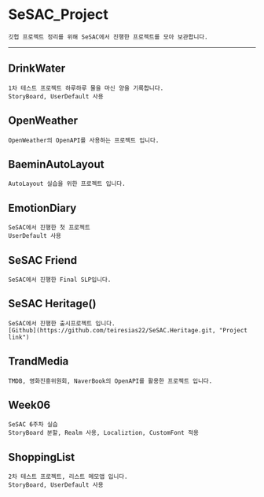 # SeSAC_Project
    깃헙 프로젝트 정리를 위해 SeSAC에서 진행한 프로젝트를 모아 보관합니다.
    
* * *

## DrinkWater
    1차 테스트 프로젝트 하루하루 물을 마신 양을 기록합니다.
    StoryBoard, UserDefault 사용
    
## OpenWeather
    OpenWeather의 OpenAPI를 사용하는 프로젝트 입니다.
    
## BaeminAutoLayout
    AutoLayout 실습을 위한 프로젝트 입니다.
    
## EmotionDiary
    SeSAC에서 진행한 첫 프로젝트
    UserDefault 사용
    
## SeSAC Friend
    SeSAC에서 진행한 Final SLP입니다.
    
## SeSAC Heritage()
    SeSAC에서 진행한 출시프로젝트 입니다.
    [Github](https://github.com/teiresias22/SeSAC.Heritage.git, "Project link")
    
## TrandMedia
    TMDB, 영화진흥위원회, NaverBook의 OpenAPI를 활용한 프로젝트 입니다.
    
## Week06
    SeSAC 6주차 실습
    StoryBoard 분할, Realm 사용, Localiztion, CustomFont 적용
    
## ShoppingList
    2차 테스트 프로젝트, 리스트 메모앱 입니다.
    StoryBoard, UserDefault 사용

